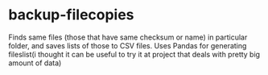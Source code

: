 # backup-filecopies
Finds same files (those that have same checksum or name) in particular folder, and saves lists of those to CSV files. Uses Pandas for generating fileslist(i thought it can be useful to try it at project that deals with pretty big amount of data)
